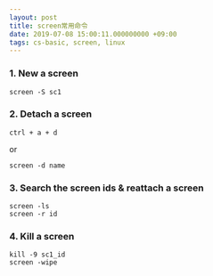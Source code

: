 ```yaml
---
layout: post
title: screen常用命令
date: 2019-07-08 15:00:11.000000000 +09:00
tags: cs-basic, screen, linux
---
```


### 1. New a screen
```
screen -S sc1
```

### 2. Detach a screen
```
ctrl + a + d
```
  or
```
screen -d name
```

### 3. Search the screen ids & reattach a screen
```
screen -ls
screen -r id
```

### 4. Kill a screen
```
kill -9 sc1_id
screen -wipe
```
